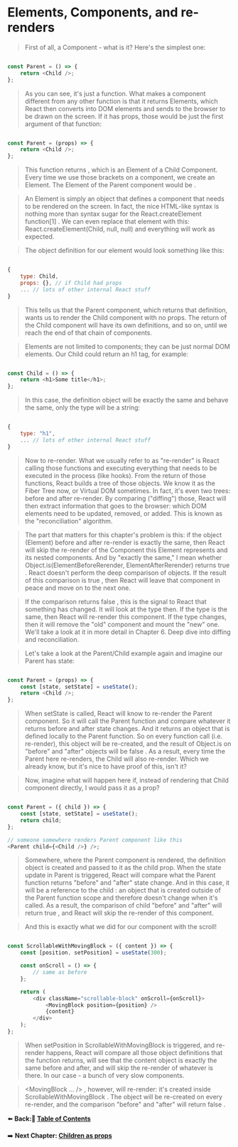 # Elements, Components, and re-renders

> First of all, a Component - what is it? Here's the simplest one:

```Javascript

const Parent = () => {
    return <Child />;
};

```

> As you can see, it's just a function. What makes a component different from any other function is that it returns Elements, which React then converts into DOM elements and sends to the browser to be drawn on the screen. If it has props, those would be just the first argument of that function:

```Javascript

const Parent = (props) => {
    return <Child />;
};

```

> This function returns <Child /> , which is an Element of a Child Component. Every time we use those brackets on a component, we create an Element. The Element of the Parent component would be <Parent /> .

> An Element is simply an object that defines a component that needs to be rendered on the screen. In fact, the nice HTML-like syntax is nothing more than syntax sugar for the React.createElement function[1] . We can even replace that element with this: React.createElement(Child, null, null) and everything will work as expected.

> The object definition for our <Child /> element would look something like this:

```Javascript

{
    type: Child,
    props: {}, // if Child had props
    ... // lots of other internal React stuff
}

```

> This tells us that the Parent component, which returns that definition, wants us to render the Child component with no props. The return of the Child component will have its own definitions, and so on, until we reach the end of that chain of components.

> Elements are not limited to components; they can be just normal DOM elements. Our Child could return an h1 tag, for example:

```Javascript

const Child = () => {
    return <h1>Some title</h1>;
};

```

> In this case, the definition object will be exactly the same and behave the same, only the type will be a string:

```Javascript

{
    type: "h1",
    ... // lots of other internal React stuff
}

```

> Now to re-render. What we usually refer to as "re-render" is React calling those functions and executing everything that needs to be executed in the process (like hooks). From the return of those functions, React builds a tree of those objects. We know it as the Fiber Tree now, or Virtual DOM sometimes. In fact, it's even two trees: before and after re-render. By comparing ("diffing") those, React will then extract information that goes to the browser: which DOM elements need to be updated, removed, or added. This is known as the "reconciliation" algorithm.

> The part that matters for this chapter's problem is this: if the object (Element) before and after re-render is exactly the same, then React will skip the re-render of the Component this Element represents and its nested components. And by "exactly the same," I mean whether Object.is(ElementBeforeRerender, ElementAfterRerender) returns true . React doesn't perform the deep comparison of objects. If the result of this comparison is true , then React will leave that component in peace and move on to the next one.

> If the comparison returns false , this is the signal to React that something has changed. It will look at the type then. If the type is the same, then React will re-render this component. If the type changes, then it will remove the "old" component and mount the "new" one. We'll take a look at it in more detail in Chapter 6. Deep dive into diffing and reconciliation.

> Let's take a look at the Parent/Child example again and imagine our Parent has state:

```Javascript

const Parent = (props) => {
    const [state, setState] = useState();
    return <Child />;
};

```

> When setState is called, React will know to re-render the Parent component. So it will call the Parent function and compare whatever it returns before and after state changes. And it returns an object that is defined locally to the Parent function. So on every function call (i.e. re-render), this object will be re-created, and the result of Object.is on "before" and "after" <Child /> objects will be false . As a result, every time the Parent here re-renders, the Child will also re-render. Which we already know, but it's nice to have proof of this, isn't it?

> Now, imagine what will happen here if, instead of rendering that Child component directly, I would pass it as a prop?

```Javascript

const Parent = ({ child }) => {
    const [state, setState] = useState();
    return child;
};

// someone somewhere renders Parent component like this
<Parent child={<Child />} />;

```

> Somewhere, where the Parent component is rendered, the <Child /> definition object is created and passed to it as the child prop. When the state update in Parent is triggered, React will compare what the Parent function returns "before" and "after" state change. And in this case, it will be a reference to the child : an object that is created outside of the Parent function scope and therefore doesn't change when it's called. As a result, the comparison of child "before" and "after" will return true , and React will skip the re-render of this component.

> And this is exactly what we did for our component with the scroll!

```Javascript

const ScrollableWithMovingBlock = ({ content }) => {
    const [position, setPosition] = useState(300);

    const onScroll = () => {
        // same as before
    };

    return (
        <div className="scrollable-block" onScroll={onScroll}>
            <MovingBlock position={position} />
            {content}
        </div>
    );
};


```

> When setPosition in ScrollableWithMovingBlock is triggered, and re-render happens, React will compare all those object definitions that the function returns, will see that the content object is exactly the same before and after, and will skip the re-render of whatever is there. In our case - a bunch of very slow components.

> <MovingBlock ... /> , however, will re-render: it's created inside ScrollableWithMovingBlock . The object will be re-created on every re-render, and the comparison "before" and "after" will return false .

⬅️ **Back:📑 [Table of Contents](../../Readme.md)**

➡️ **Next Chapter: [Children as props](./04-Children-As-Props.md)**

